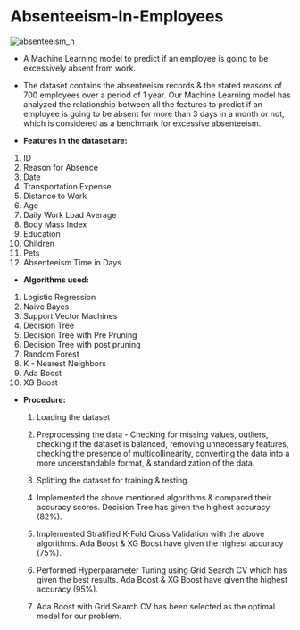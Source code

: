 # Absenteeism-In-Employees

![absenteeism_h](https://user-images.githubusercontent.com/59203913/147377899-44ec27ac-0c43-4528-8d89-46cc2adc39c8.jpg)


* A Machine Learning model to predict if an employee is going to be excessively absent from work.

* The dataset contains the absenteeism records & the stated reasons of 700 employees over a period of 1 year. Our Machine Learning model has analyzed the relationship between   all the features to predict if an employee is going to be absent for more than 3 days in a month or not, which is considered as a benchmark for excessive absenteeism.

* **Features in the dataset are:**    <br />
 1.   ID                         <br />
 2.   Reason for Absence          <br />
 3.   Date                       <br />
 4.   Transportation Expense      
 5.   Distance to Work          
 6.   Age                       
 7.   Daily Work Load Average   
 8.   Body Mass Index           
 9.   Education                 
 10.  Children                  
 11.  Pets                      
 12.  Absenteeism Time in Days  <br />
 
 * **Algorithms used:**     <br />
 1. Logistic Regression  <br />
 2. Naive Bayes            <br />
 3. Support Vector Machines  <br />
 4. Decision Tree                <br />
 5. Decision Tree with Pre Pruning  <br />
 6. Decision Tree with post pruning <br />
 7. Random Forest               <br />
 8. K - Nearest Neighbors      <br />
 9. Ada Boost	           <br />
 10.	XG Boost           <br />
 
 * **Procedure:**        <br />
   1. Loading the dataset
 
   2. Preprocessing the data - Checking for missing values, outliers, checking if the dataset is balanced, removing unnecessary features, checking the presence of 
   multicollinearity, converting the data into a more understandable format, & standardization of the data.
   
   3. Splitting the dataset for training & testing.
   
   4. Implemented the above mentioned algorithms & compared their accuracy scores. Decision Tree has given the highest accuracy (82%).
   
   5. Implemented Stratified K-Fold Cross Validation with the above algorithms. Ada Boost & XG Boost have given the highest accuracy (75%).
   
   6. Performed Hyperparameter Tuning using Grid Search CV which has given the best results. Ada Boost & XG Boost have given the highest accuracy (95%).   

   7. Ada Boost with Grid Search CV has been selected as the optimal model for our problem. 
 
 
 
